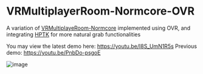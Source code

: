# VRMultiplayerRoom-Normcore-OVR

A variation of [VRMultiplayeRoom-Normcore](https://github.com/qurafa/VRMultiplayeRoom-Normcore) implemented using OVR, 
and integrating [HPTK](https://github.com/jorgejgnz/HPTK) for more natural grab functionalities

You may view the latest demo here: https://youtu.be/I8S_UmN1R5s
Previous demo: https://youtu.be/PnbDo-psgoE

![image](https://github.com/qurafa/VRMultiplayerRoom-Normcore-OVR/assets/57468292/d47f0637-684f-464b-8bc9-aa30491d2e2f)
